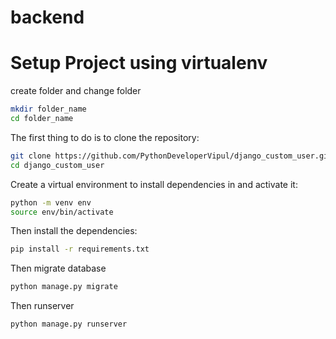 # backend

# Setup Project using virtualenv

create folder and change folder
  ```sh
  mkdir folder_name
  cd folder_name
  ```

The first thing to do is to clone the repository:

  ```sh
  git clone https://github.com/PythonDeveloperVipul/django_custom_user.git
  cd django_custom_user
  ```

Create a virtual environment to install dependencies in and activate it:

  ```sh
  python -m venv env
  source env/bin/activate
  ```

Then install the dependencies:

  ``` sh
  pip install -r requirements.txt
  ```

Then migrate database 

  ```sh
  python manage.py migrate
  ```

Then runserver

  ```sh
  python manage.py runserver
  ```
